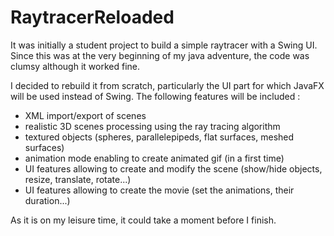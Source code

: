 RaytracerReloaded
=================

It was initially a student project to build a simple raytracer with a Swing UI. Since this was at the very beginning of my java adventure, 
the code was clumsy although it worked fine.

I decided to rebuild it from scratch, particularly the UI part for which JavaFX will be used instead of Swing. The following features will be included :

- XML import/export of scenes
- realistic 3D scenes processing using the ray tracing algorithm
- textured objects (spheres, parallelepipeds, flat surfaces, meshed surfaces)
- animation mode enabling to create animated gif (in a first time)
- UI features allowing to create and modify the scene (show/hide objects, resize, translate, rotate...)
- UI features allowing to create the movie (set the animations, their duration...)

As it is on my leisure time, it could take a moment before I finish.
